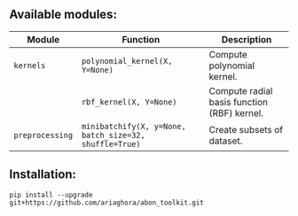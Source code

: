 ## Available modules:

| Module        | Function                                              | Description |
|---            |---                                                    |---          |
|`kernels`      |`polynomial_kernel(X, Y=None)`                         |Compute polynomial kernel.|
|               |`rbf_kernel(X, Y=None)`                                |Compute radial basis function (RBF) kernel. |
|`preprocessing`|`minibatchify(X, y=None, batch_size=32, shuffle=True)` |Create subsets of dataset.|

## Installation:

`pip install --upgrade git+https://github.com/ariaghora/abon_toolkit.git`
